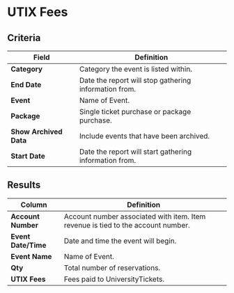# UTIX Fees

## Criteria

| **Field** | **Definition** |
| --- | --- |
| **Category** | Category the event is listed within. |
| **End Date** | Date the report will stop gathering information from. |
| **Event** | Name of Event. |
| **Package** | Single ticket purchase or package purchase. |
| **Show Archived Data** | Include events that have been archived. |
| **Start Date** | Date the report will start gathering information from. |

## Results

| **Column** | **Definition** |
| --- | --- |
| **Account Number** | Account number associated with item. Item revenue is tied to the account number. |
| **Event Date/Time** | Date and time the event will begin. |
| **Event Name** | Name of Event. |
| **Qty** | Total number of reservations. |
| **UTIX Fees** | Fees paid to UniversityTickets. |

